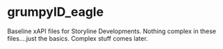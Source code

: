 # grumpyID_eagle
Baseline xAPI files for Storyline Developments. Nothing complex in these files....just the basics.  Complex stuff comes later.
